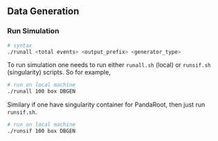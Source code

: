 
## Data Generation

### Run Simulation

```bash
# syntax
./runall <total events> <output_prefix> <generator_type>
```

To run simulation one needs to run either `runall.sh` (local) or `runsif.sh` (singularity) scripts. So for example,

```bash
# run on local machine
./runall 100 box DBGEN
```

Similary if one have singularity container for PandaRoot, then just run `runsif.sh`.

```bash
# run on local machine
./runsif 100 box DBGEN
```



